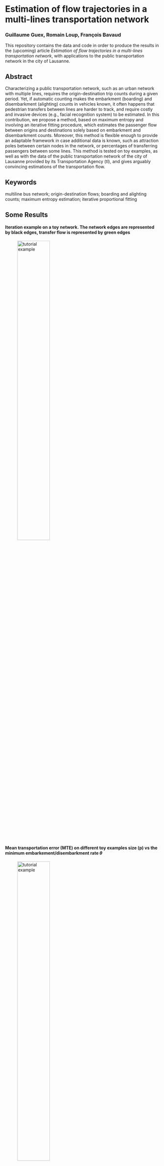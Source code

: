 # Estimation of flow trajectories in a multi-lines transportation network

### Guillaume Guex, Romain Loup, François Bavaud

This repository contains the data and code in order to produce the results in the (upcoming) article *Estimation of flow trajectories in a multi-lines
transportation network*, with applications to the public transportation network in the city of Lausanne.

## Abstract 

Characterizing a public transportation network, such as an urban network
with multiple lines, requires the origin-destination trip counts during a given
period. Yet, if automatic counting makes the embarkment (boarding) and
disembarkment (alighting) counts in vehicles known, it often happens that
pedestrian transfers between lines are harder to track, and require costly and
invasive devices (e.g., facial recognition system) to be estimated. In this
contribution, we propose a method, based on maximum entropy and
involving an iterative fitting procedure, which estimates the passenger flow
between origins and destinations solely based on embarkment and
disembarkment counts. Moreover, this method is flexible enough to provide
an adaptable framework in case additional data is known, such as attraction
poles between certain nodes in the network, or percentages of transferring
passengers between some lines. This method is tested on toy examples, as
well as with the data of the public transportation network of the city of
Lausanne provided by its Transportation Agency (tl), and gives arguably
convincing estimations of the transportation flow.

## Keywords 

multiline bus network; origin-destination flows; boarding and alighting counts; maximum entropy estimation; iterative
proportional fitting

## Some Results

#### Iteration example on a toy network. The network edges are represented by black edges, transfer flow is represented by green edges
<figure>
    <img src="utilities/readme_img/iterations.png" alt="tutorial example" style="width:50%">
</figure>

#### Mean transportation error (MTE) on different toy examples size (p) vs the minimum embarkement/disembarkment rate $\theta$

<figure>
    <img src="utilities/readme_img/MTE_tours.png" alt="tutorial example" style="width:50%">
</figure>

#### Profiles of stops in the city of Lausanne (first CA dimension)

<figure>
    <img src="utilities/readme_img/afc_in_dim1.png" alt="tutorial example" style="width:50%">
</figure>

#### Largest estimated public transportation hubs in the city of Lausanne

<figure>
    <img src="utilities/readme_img/transfers.png" alt="tutorial example" style="width:50%">
</figure>

## Tutorial 

To present how the algorithm work, we present a small tutorial with a very simple network (the code for this tutorial can be found in `0.0_tutorial.R`). This network have two lines, with 3 stops each, and transfer edges connecting their middle stops.

<figure>
  <img src="utilities/readme_img/tuto_network.png" alt="tutorial example" style="width:20%">
  <figcaption>Tutorial network</figcaption>
</figure>

All the functions to run the algorithm are located in `local_functions.R`, we first need to load them

```R
source("local_functions.R")
```

We will build the network structure by hand 

```R
# The line memberships of nodes
line_mbrshps = c(1, 1, 1, 2, 2, 2)

# The adjacency matrix within lines
adj_w = matrix(c(0, 1, 0, 0, 0, 0,
                 0, 0, 1, 0, 0, 0,
                 0, 0, 0, 0, 0, 0, 
                 0, 0, 0, 0, 1, 0,
                 0, 0, 0, 0, 0, 1,
                 0, 0, 0, 0, 0, 0), 6, 6, byrow=T)

# The adjacency matrix between lines
adj_b = matrix(c(0, 0, 0, 0, 0, 0,
                 0, 0, 0, 0, 1, 0,
                 0, 0, 0, 0, 0, 0, 
                 0, 0, 0, 0, 0, 0,
                 0, 1, 0, 0, 0, 0,
                 0, 0, 0, 0, 0, 0), 6, 6, byrow=T)
```

The (permitted) shortest-paths in the network are needed to run the algorithm. Information about them can be constructed with `build_sp_data()` function. This function need memberships of each line, memberships of each tour (back and forth trips), the adjacency matrix within lines (`adj_w`) and between lines `adj_b`)

```R
# Prepare the shortest-paths data
sp_data = build_sp_data(line_mbrshps, 
                        tour_mbrshps=line_mbrshps, 
                        adj_w, 
                        adj_b)
```

This function return 3 elements : `sp_data$edge_ref` is a table describing oriented edges, with 3 columns: the starting node, the ending node and a boolean indicator equal to 1 if the edge is a transfer edge. `sp_data$sp_ref` is a table referencing perimitted shortest-paths among the network, with 2 columns: the origin node and the destination node. Finally, `sp_data$sp_edge_link` is the shortest-paths/edges incidence matrix, with order corresponding to the one given in reference matrices. This matrix might be very large, and is given in a sparse format (`"ngCMatrix"`).

Now that the permitted shortest-paths data is constructed, we will draw a random number of passengers on each possible trips. First let us construct the possible path in a matrix format 

```R
permitted_paths = as.matrix(sparseMatrix(sp_data$sp_ref[, 1], 
                                         sp_data$sp_ref[, 2], 
                                         dims=c(6, 6)))
```

And let us draw the passengers

```R
# A random vector with the size of possible paths
random_vec = round(runif(sum(permitted_paths), 1, 1000))

# Fill possible paths
n_real = permitted_paths
n_real[n_real] = random_vec
n_real
````

The matrix `n_real` contains the drawn flow, and the algorithm will estimate it according the embarkment and disembarkment counts. To compute the latters, we will need the flow on edges, which can be obtained with the `compute_x_from_n` function (for convenience, this function give 3 outputs, $x_mat, $x_wit and $x_btw, respectively all flows, flows within lines and flows between lines)

```R
# Compute the flow on transfer edges
x_btw = compute_x_from_n(n_real, 
                         sp_data$edge_ref, 
                         sp_data$sp_ref, 
                         sp_data$sp_edge_link)$x_btw
```

We can now compute the embarkment and disembarkment counts on every nodes 

```R
# Compute the embarkment counts
flow_l_in = rowSums(n_real) + colSums(x_btw)
# Compute the disembarkment counts
flow_l_out = colSums(n_real) + rowSums(x_btw)
```

Finally, we can use the function `compute_origin_destination()` in order to get an estimation of the flow based on the embarkment and disembarkment counts

```R
n_algo = compute_origin_destination(flow_l_in,  # embarkment counts
                                    flow_l_out, # disembarkment counts
                                    sp_data$edge_ref,   # edges reference
                                    sp_data$sp_ref,     # shortest-paths reference
                                    sp_data$sp_edge_link,   # sp-edges incidence matrix
                                    min_p_ntwk=0.001,   # minimum embarkment/disembarkement proportion hyperparameter
                                    display_it=F)   # do not display information along iterations
```
We can now compute the MME and MTE errors 

```R
# Compute the MTE
mean_transport_error = sum(abs(n_alg - n_real)) / sum(n_real)
# Compute the MME
x_btw_alg = compute_x_from_n(n_alg, 
                             sp_data$edge_ref, 
                             sp_data$sp_ref, 
                             sp_data$sp_edge_link)$x_btw
mean_margin_error = sum(abs(flow_l_in - rowSums(n_alg) - colSums(x_btw_alg))) + 
  sum(abs(flow_l_out - colSums(n_alg) - rowSums(x_btw_alg))) / 
  (2 * sum(flow_l_in))
```

## Organization of the repository 

All useful functions in order to run the algorithm are contained in the `local_functions.R` script. Most of them are documented. The rest of the scripts permit to create the results found in the article:

* `0.0_tutorial.R`: contains the tutorial, as seen in the previous section.
* `1.0_tl_build_data.R`: permits to build shortest-paths data and balance the lines counts for the "transport lausannois" (tl) data.
* `2.0_tl_compute_OD.R`: permits to compute the estimated transportation flow on tl data.
* `3.x` scripts: allow to map results from the estimated transportation flow.
* `4.x` scripts: create the results for toy examples.

The folders contain the following:

* `archives`: old scripts 
* `latex_files`: various notes and presentations about the method
* `multilines_data`: the tl data
* `results`: various results produced by the method
* `utilities`: utility scripts.
